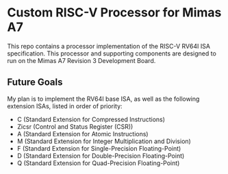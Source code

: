 # Custom RISC-V Processor for Mimas A7
This repo contains a processor implementation of the RISC-V RV64I ISA specification. This processor and supporting components are designed to run on the Mimas A7 Revision 3 Development Board.

## Future Goals
My plan is to implement the RV64I base ISA, as well as the following extension ISAs, listed in order of priority:
- C (Standard Extension for Compressed Instructions)
- Zicsr (Control and Status Register (CSR))
- A (Standard Extension for Atomic Instructions)
- M (Standard Extension for Integer Multiplication and Division)
- F (Standard Extension for Single-Precision Floating-Point)
- D (Standard Extension for Double-Precision Floating-Point)
- Q (Standard Extension for Quad-Precision Floating-Point)
